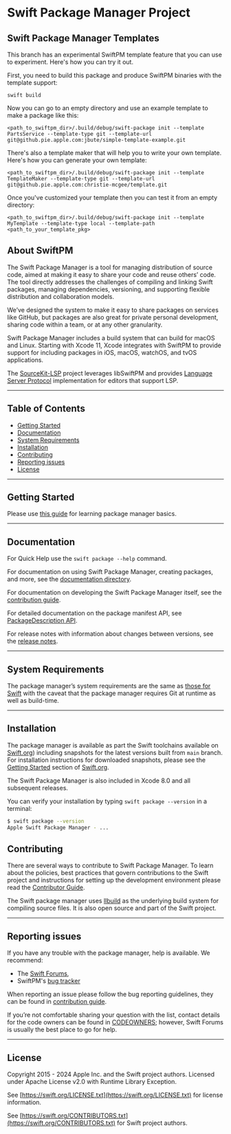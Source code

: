 # Swift Package Manager Project

## Swift Package Manager Templates

This branch has an experimental SwiftPM template feature that you can use to experiment. Here's how you can try it out.

First, you need to build this package and produce SwiftPM binaries with the template support:

```
swift build
```

Now you can go to an empty directory and use an example template to make a package like this:

```
<path_to_swiftpm_dir>/.build/debug/swift-package init --template PartsService --template-type git --template-url git@github.pie.apple.com:jbute/simple-template-example.git
```

There's also a template maker that will help you to write your own template. Here's how you can generate your own template:

```
<path_to_swiftpm_dir>/.build/debug/swift-package init --template TemplateMaker --template-type git --template-url git@github.pie.apple.com:christie-mcgee/template.git
```

Once you've customized your template then you can test it from an empty directory:

```
<path_to_swiftpm_dir>/.build/debug/swift-package init --template MyTemplate --template-type local --template-path <path_to_your_template_pkg>
```

## About SwiftPM

The Swift Package Manager is a tool for managing distribution of source code, aimed at making it easy to share your code and reuse others’ code. The tool directly addresses the challenges of compiling and linking Swift packages, managing dependencies, versioning, and supporting flexible distribution and collaboration models.

We’ve designed the system to make it easy to share packages on services like GitHub, but packages are also great for private personal development, sharing code within a team, or at any other granularity.

Swift Package Manager includes a build system that can build for macOS and Linux. Starting with Xcode 11, Xcode integrates with SwiftPM to provide support for including packages in iOS, macOS, watchOS, and tvOS applications.

The [SourceKit-LSP](https://github.com/swiftlang/sourcekit-lsp) project leverages libSwiftPM and provides [Language Server Protocol](https://langserver.org/) implementation for editors that support LSP.

---

## Table of Contents
* [Getting Started](#getting-started)
* [Documentation](#documentation)
* [System Requirements](#system-requirements)
* [Installation](#installation)
* [Contributing](#contributing)
* [Reporting issues](#reporting-issues)
* [License](#license)

---

## Getting Started

Please use [this guide](https://www.swift.org/documentation/package-manager/) for learning package manager basics.

---

## Documentation

For Quick Help use the `swift package --help` command.

For documentation on using Swift Package Manager, creating packages, and more, see the [documentation directory](Documentation/README.md).

For documentation on developing the Swift Package Manager itself, see the [contribution guide](CONTRIBUTING.md).

For detailed documentation on the package manifest API, see [PackageDescription API](https://docs.swift.org/swiftpm/documentation/packagedescription).

For release notes with information about changes between versions, see the [release notes](Documentation/ReleaseNotes).

---

## System Requirements

The package manager’s system requirements are the same as [those for Swift](https://github.com/swiftlang/swift/blob/main/docs/HowToGuides/GettingStarted.md#system-requirements) with the caveat that the package manager requires Git at runtime as well as build-time.

---

## Installation

The package manager is available as part the Swift toolchains available on [Swift.org](https://swift.org/download/)) including snapshots for the latest versions built from `main` branch. For installation instructions for downloaded snapshots, please see the [Getting Started](https://swift.org/getting-started/#installing-swift) section of [Swift.org](https://swift.org).

The Swift Package Manager is also included in Xcode 8.0 and all subsequent releases.

You can verify your installation by typing `swift package --version` in a terminal:

```sh
$ swift package --version
Apple Swift Package Manager - ...
```

## Contributing

There are several ways to contribute to Swift Package Manager. To learn about the policies, best practices that govern contributions to the Swift project and instructions for setting up the development environment please read the [Contributor Guide](CONTRIBUTING.md).  

The Swift package manager uses [llbuild](https://github.com/apple/swift-llbuild) as the underlying build system for compiling source files. It is also open source and part of the Swift project.

---

## Reporting issues

If you have any trouble with the package manager, help is available. We recommend:

* The [Swift Forums](https://forums.swift.org/c/development/swiftpm/),
* SwiftPM's [bug tracker](https://github.com/swiftlang/swift-package-manager/issues)

When reporting an issue please follow the bug reporting guidelines, they can be found in [contribution guide](./CONTRIBUTING.md#reporting-issues).

If you’re not comfortable sharing your question with the list, contact details for the code owners can be found in [CODEOWNERS](CODEOWNERS); however, Swift Forums is usually the best place to go for help.

---

## License

Copyright 2015 - 2024 Apple Inc. and the Swift project authors. Licensed under Apache License v2.0 with Runtime Library Exception.

See [https://swift.org/LICENSE.txt](https://swift.org/LICENSE.txt) for license information.

See [https://swift.org/CONTRIBUTORS.txt](https://swift.org/CONTRIBUTORS.txt) for Swift project authors.

